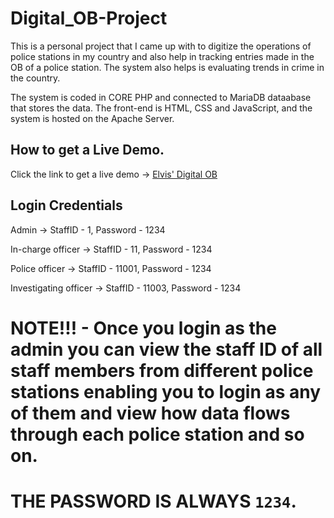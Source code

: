 # Digital_OB-Project

This is a personal project that I came up with to digitize the operations of police stations in my country and also help in tracking entries made in the OB of a police station. The system also helps is evaluating trends in crime in the country.

The system is coded in CORE PHP and connected to MariaDB dataabase that stores the data. The front-end is HTML, CSS and JavaScript, and the system is hosted on the Apache Server.

## How to get a Live Demo.

Click the link to get a live demo -> [Elvis' Digital OB](https://digital-ob.000webhostapp.com)

## Login Credentials

Admin -> StaffID - 1,
         Password - 1234

In-charge officer -> StaffID - 11,
                     Password - 1234

Police officer -> StaffID - 11001,
                  Password - 1234

Investigating officer -> StaffID - 11003,
                         Password - 1234

# NOTE!!! - Once you login as the admin you can view the staff ID of all staff members from different police stations enabling you to login as any of them and view how data flows through each police station and so on.

# THE PASSWORD IS ALWAYS ```1234```.
